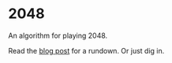 # 2048

An algorithm for playing 2048.

Read the [blog post][bp] for a rundown. Or just dig in.

[bp]: http://www.burgers.io/playing-2048-with-code
